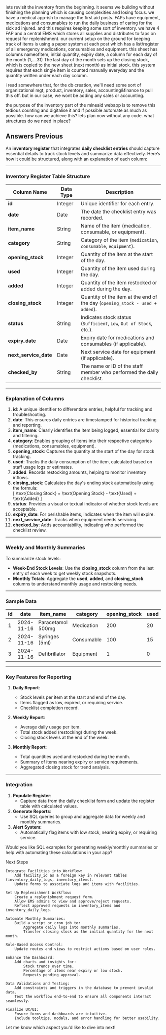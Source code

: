 lets revisit the inventory from the beginning. it seems we building without finishing the planning which is causing complexities and losing focus. 
we have a medical app-ish to manage the first aid posts.
FAPs have equipment, medications and consumables to run the daily business of caring for the sick ad injured. and this requires keeping some sort of inventory.
we have 4 FAP and a central EMS which stores all supplies and distributes to faps on request for replenishment.
our current setup on the ground for keeping track of items is using a paper system at each post which has a list/register of all emergency medications, consumables and equipment. this sheet has columns nameofitem, initial quantity, expiry date, a column for each day of the month (1,....31)
The last day of the month sets up the closing stock, which is copied to the new sheet (next month) as initial stock.
this system requires that each single item is counted manually everyday and the quantity written under each day column.

i read somewhere that, for the db creation, we'll need some sort of organizational mgt, product, inventory, sales, accounting&finance to pull this off. but in our case, we wont be adding any sales or accounting.

the purpose of the inventory part of the mineaid webapp is to remove this tedious counting and digitalise it and if possible automate as much as possible.
how can we achieve this? lets plan now without any code. what structures do we need in place?





## Answers Previous
An **inventory register** that integrates **daily checklist entries** should capture essential details to track stock levels and summarize data effectively. Here’s how it could be structured, along with an explanation of each column:

---

### **Inventory Register Table Structure**
| Column Name              | Data Type    | Description                                                                 |
|--------------------------|--------------|-----------------------------------------------------------------------------|
| **id**                   | Integer      | Unique identifier for each entry.                                           |
| **date**                 | Date         | The date the checklist entry was recorded.                                  |
| **item_name**            | String       | Name of the item (medication, consumable, or equipment).                    |
| **category**             | String       | Category of the item (`medication`, `consumable`, `equipment`).             |
| **opening_stock**        | Integer      | Quantity of the item at the start of the day.                               |
| **used**                 | Integer      | Quantity of the item used during the day.                                   |
| **added**                | Integer      | Quantity of the item restocked or added during the day.                     |
| **closing_stock**        | Integer      | Quantity of the item at the end of the day (`opening_stock - used + added`).|
| **status**               | String       | Indicates stock status (`Sufficient`, `Low`, `Out of Stock`, etc.).         |
| **expiry_date**          | Date         | Expiry date for medications and consumables (if applicable).                |
| **next_service_date**    | Date         | Next service date for equipment (if applicable).                            |
| **checked_by**           | String       | The name or ID of the staff member who performed the daily checklist.       |

---

### **Explanation of Columns**
1. **id**: A unique identifier to differentiate entries, helpful for tracking and troubleshooting.
2. **date**: This ensures daily entries are timestamped for historical tracking and reporting.
3. **item_name**: Clearly identifies the item being logged, essential for clarity and filtering.
4. **category**: Enables grouping of items into their respective categories (medications, consumables, equipment).
5. **opening_stock**: Captures the quantity at the start of the day for stock tracking.
6. **used**: Tracks the daily consumption of the item, calculated based on staff usage logs or estimates.
7. **added**: Records restocking amounts, helping to monitor inventory inflows.
8. **closing_stock**: Calculates the day's ending stock automatically using the formula:  
   \[
   \text{Closing Stock} = \text{Opening Stock} - \text{Used} + \text{Added}
   \]
9. **status**: Provides a visual or textual indicator of whether stock levels are acceptable.
10. **expiry_date**: For perishable items, indicates when the item will expire.
11. **next_service_date**: Tracks when equipment needs servicing.
12. **checked_by**: Adds accountability, indicating who performed the checklist review.

---

### **Weekly and Monthly Summaries**
To summarize stock levels:
- **Week-End Stock Levels**:
  Use the **closing_stock** column from the last entry of each week to get weekly stock snapshots.
- **Monthly Totals**:
  Aggregate the **used**, **added**, and **closing_stock** columns to understand monthly usage and restocking needs.

---

### **Sample Data**
| id  | date       | item_name        | category    | opening_stock | used | added | closing_stock | status      | expiry_date | next_service_date | checked_by   |
|-----|------------|------------------|-------------|---------------|------|-------|---------------|-------------|-------------|-------------------|--------------|
| 1   | 2024-11-16 | Paracetamol 500mg| Medication  | 200           | 20   | 0     | 180           | Sufficient  | 2025-01-30  | NULL              | Jane Doe     |
| 2   | 2024-11-16 | Syringes (5ml)   | Consumable  | 100           | 15   | 50    | 135           | Sufficient  | NULL        | NULL              | John Smith   |
| 3   | 2024-11-16 | Defibrillator    | Equipment   | 1             | 0    | 0     | 1             | Functional  | NULL        | 2025-06-10        | Jane Doe     |

---

### **Key Features for Reporting**
1. **Daily Report**:
   - Stock levels per item at the start and end of the day.
   - Items flagged as low, expired, or requiring service.
   - Checklist completion record.

2. **Weekly Report**:
   - Average daily usage per item.
   - Total stock added (restocking) during the week.
   - Closing stock levels at the end of the week.

3. **Monthly Report**:
   - Total quantities used and restocked during the month.
   - Summary of items nearing expiry or service requirements.
   - Aggregated closing stock for trend analysis.

---

### **Integration**
1. **Populate Register**:
   - Capture data from the daily checklist form and update the register table with calculated values.
2. **Generate Reports**:
   - Use SQL queries to group and aggregate data for weekly and monthly summaries.
3. **Alert System**:
   - Automatically flag items with low stock, nearing expiry, or requiring service.

Would you like SQL examples for generating weekly/monthly summaries or help with automating these calculations in your app?


Next Steps

    Integrate Facilities into Workflow:
        Add facility_id as a foreign key in relevant tables (inventory_daily_logs, inventory_items).
        Update forms to associate logs and items with facilities.

    Set Up Replenishment Workflow:
        Create a replenishment request form.
        Allow EMS admins to view and approve/reject requests.
        Reflect approved requests in inventory_items and inventory_daily_logs.

    Automate Monthly Summaries:
        Build a script or cron job to:
            Aggregate daily logs into monthly summaries.
            Transfer closing stock as the initial quantity for the next month.

    Role-Based Access Control:
        Update routes and views to restrict actions based on user roles.

    Enhance the Dashboard:
        Add charts and insights for:
            Stock trends over time.
            Percentage of items near expiry or low stock.
            Requests pending approval.

    Data Validations and Testing:
        Add constraints and triggers in the database to prevent invalid data.
        Test the workflow end-to-end to ensure all components interact seamlessly.

    Finalize UX/UI:
        Ensure forms and dashboards are intuitive.
        Include tooltips, modals, and error handling for better usability.

Let me know which aspect you'd like to dive into next!